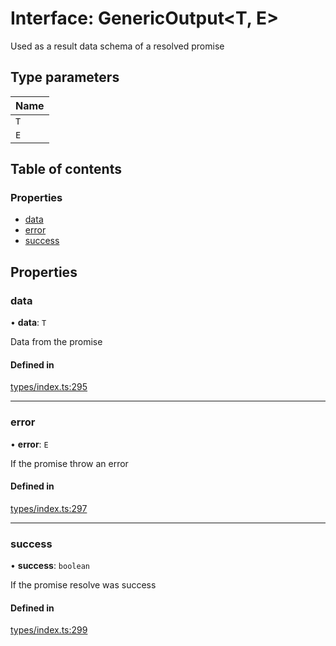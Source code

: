 # Interface: GenericOutput<T, E\>

Used as a result data schema of a resolved promise

## Type parameters

| Name |
| :------ |
| `T` |
| `E` |

## Table of contents

### Properties

- [data](GenericOutput.md#data)
- [error](GenericOutput.md#error)
- [success](GenericOutput.md#success)

## Properties

### data

• **data**: `T`

Data from the promise

#### Defined in

[types/index.ts:295](https://github.com/nevermined-io/react-components/blob/4291ed4/catalog/src/types/index.ts#L295)

___

### error

• **error**: `E`

If the promise throw an error

#### Defined in

[types/index.ts:297](https://github.com/nevermined-io/react-components/blob/4291ed4/catalog/src/types/index.ts#L297)

___

### success

• **success**: `boolean`

If the promise resolve was success

#### Defined in

[types/index.ts:299](https://github.com/nevermined-io/react-components/blob/4291ed4/catalog/src/types/index.ts#L299)
